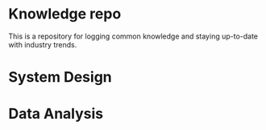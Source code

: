 # Knowledge repo
 This is a repository for logging common knowledge and staying up-to-date with industry trends.

# System Design

# Data Analysis
